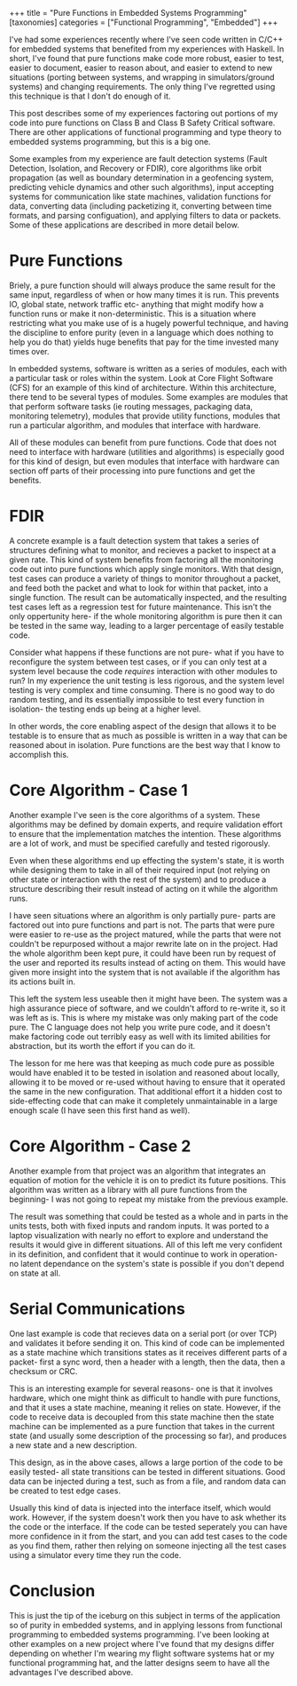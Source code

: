 +++
title = "Pure Functions in Embedded Systems Programming"
[taxonomies]
categories = ["Functional Programming", "Embedded"]
+++

I've had some experiences recently where I've seen code written in C/C++ for embedded systems
that benefited from my experiences with Haskell. In short, I've found that pure functions make code more robust, easier to test,
easier to document, easier to reason about, and easier to extend to new situations (porting between systems, and wrapping in simulators/ground systems)
and changing requirements.  The only thing I've regretted using this technique is that I don't do enough of it.

This post describes some of my experiences factoring out portions of
my code into pure functions on Class B and Class B Safety Critical software. There are other applications of functional programming and type theory
to embedded systems programming, but this is a big one.


Some examples from my experience are fault detection systems (Fault Detection, Isolation, and Recovery or FDIR), core algorithms like
orbit propagation (as well as boundary determination in a geofencing system, predicting vehicle dynamics and other such algorithms), input
accepting systems for communication like state machines, validation functions for data, converting data (including packetizing it, converting
between time formats, and parsing configuation), and applying filters to data or packets. Some of these applications are described in more detail below.


Pure Functions
=============
Briely, a pure function should will always produce the same result for the same input, regardless of when or how many times it is run.
This prevents IO, global state, network traffic etc- anything that might modify how a function runs or make it non-deterministic.
This is a situation where restricting what you make use of is a hugely powerful technique, and having the discipline to
enfore purity (even in a language which does nothing to help you do that) yields huge benefits that pay for the time invested many times over.


In embedded systems, software is written as a series of modules, each with a particular task or roles within the system. Look at
Core Flight Software (CFS) for an example of this kind of architecture. Within this architecture, there tend to be several types of modules. Some examples are
modules that that perform software tasks (ie routing messages, packaging data, monitoring telemetry), modules that provide utility functions,
modules that run a particular algorithm, and modules that interface with hardware.


All of these modules can benefit from pure functions. Code that does not need to interface with hardware (utilities and algorithms) is especially good for this
kind of design, but even modules that interface with hardware can section off parts of their processing into pure functions and get the benefits.


FDIR
====
A concrete example is a fault detection system that takes a series of structures defining what to monitor, and recieves a packet to inspect at a given rate.
This kind of system benefits from factoring all the monitoring code out into pure functions which apply single monitors. With that design, test cases can produce
a variety of things to monitor throughout a packet, and feed both the packet and what to look for within that packet, into a single function. The result can be
automatically inspected, and the resulting test cases left as a regression test for future maintenance. This isn't the only oppertunity here- if the whole monitoring
algorithm is pure then it can be tested in the same way, leading to a larger percentage of easily testable code.

Consider what happens if these functions are not pure- what if you have to reconfigure the system between test cases, or if you can only test at a system level
because the code *requires* interaction with other modules to run? In my experience the unit testing is less rigorous, and the system level testing is very complex
and time consuming. There is no good way to do random testing, and its essentially impossible to test every function in isolation- the testing ends up being at a higher
level. 


In other words, the core enabling aspect of the design that allows it to be testable is to ensure that as much as possible is written in a way that can be
reasoned about in isolation. Pure functions are the best way that I know to accomplish this.

Core Algorithm - Case 1
==============
Another example I've seen is the core algorithms of a system. These algorithms may be defined by domain experts, and require validation effort to ensure that the
implementation matches the intention. These algorithms are a lot of work, and must be specified carefully and tested rigorously.


Even when these algorithms end up effecting the system's state, it is worth while designing them to take in all of their required input (not relying on other state or
interaction with the rest of the system) and to produce a structure describing their result instead of acting on it while the algorithm runs.


I have seen situations where an algorithm is only partially pure- parts are factored out into pure functions and part is not. The parts that were pure were easier
to re-use as the project matured, while the parts that were not couldn't be repurposed without a major rewrite late on in the project. Had the whole algorithm been
kept pure, it could have been run by request of the user and reported its results instead of acting on them. This would have given more insight into the system that
is not available if the algorithm has its actions built in.


This left the system less useable then it might have been. The system was a high assurance piece of software, and we couldn't afford to re-write it,
so it was left as is.  This is where my mistake was only making part of the code pure. The C language does not help you write pure code, and it doesn't make
factoring code out terribly easy as well with its limited abilities for abstraction, but its worth the effort if you can do it.


The lesson for me here was that keeping as much code pure as possible would have enabled it to be tested in isolation and reasoned about locally, allowing
it to be moved or re-used without having to ensure that it operated the same in the new configuration. That additional effort it a hidden cost to side-effecting
code that can make it completely unmaintainable in a large enough scale (I have seen this first hand as well).

Core Algorithm - Case 2
===============
Another example from that project was an algorithm that integrates an equation of motion for the vehicle it is on to predict its future positions. This algorithm was written
as a library with all pure functions from the beginning- I was not going to repeat my mistake from the previous example. 


The result was something that could be tested as a whole and in parts in the units tests, both with fixed inputs and random inputs. It was ported to a laptop
visualization with nearly no effort to explore and understand the results it would give in different situations. All of this left me very confident in its
definition, and confident that it would continue to work in operation- no latent dependance on the system's state is possible if you don't depend on state
at all.

Serial Communications
=====================
One last example is code that recieves data on a serial port (or over TCP) and validates it before sending it on. This kind of code can be implemented as a state machine
which transitions states as it receives different parts of a packet- first a sync word, then a header with a length, then the data, then a checksum or CRC.


This is an interesting example for several reasons- one is that it involves hardware, which one might think as difficult to handle with pure functions, and that it uses a 
state machine, meaning it relies on state. However, if the code to receive data is decoupled from this state machine then the state machine can be implemented as a pure function
that takes in the current state (and usually some description of the processing so far), and produces a new state and a new description.


This design, as in the above cases, allows a large portion of the code to be easily tested- all state transitions can be tested in different situations. Good data can be injected
during a test, such as from a file, and random data can be created to test edge cases.


Usually this kind of data is injected into the interface itself, which would work. However, if the system doesn't work then you have to ask whether its the code or the interface.
If the code can be tested seperately you can have more confidence in it from the start, and you can add test cases to the code as you find them, rather then relying on someone
injecting all the test cases using a simulator every time they run the code.

Conclusion
==========
This is just the tip of the iceburg on this subject in terms of the application so of purity in embedded systems, and in applying lessons from functional programming to
embedded systems programming. I've been looking at other examples on a new project where I've found that my designs differ depending on whether I'm wearing my
flight software systems hat or my functional programming hat, and the latter designs seem to have all the advantages I've described above.

